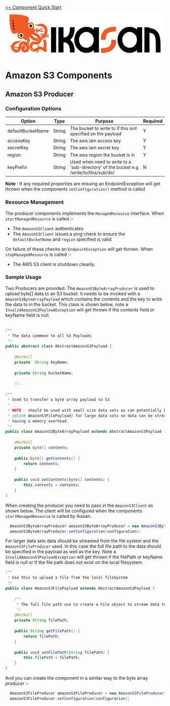 [<< Component Quick Start](../../Readme.md)
![IKASAN](../../../developer/docs/quickstart-images/Ikasan-title-transparent.png)
# Amazon S3 Components

## Amazon S3 Producer


### Configuration Options

| Option | Type |  Purpose | Required |
| --- | --- | --- | --- |
| defaultBucketName | String | The bucket to write to if this isnt specified on the payload  | Y |
| accessKey | String | The aws iam access key | Y |
| secretKey | String | The aws iam secret key | Y |
| region | String | The aws region the bucket is in | Y |
| keyPrefix | String | Used when need to write to a 'sub-directory' of the bucket e.g /write/to/this/sub/dir/ | N |

**Note** : If any required properties are missing an EndpointException will get thrown when the components 
```setConfiguration()``` method is called

### Resource Management

The producer components implements the ```ManagedResource``` interface. When ```startManagedResource``` is called :-

* The ```AmazonS3Client``` authenticates
* The ```AmazonS3Client``` issues a ping check to ensure the ```defaultBucketName``` and ```region``` specified is valid

On failure of these checks an ```EndpointException``` will get thrown. When ```stopManagedResource``` is called :-

* The AWS S3 client is shutdown cleanly.

### Sample Usage

Two Producers are provided. The ```AmazonS3ByteArrayProducer``` is used to upload byte[] data to an 
S3 bucket. It needs to be invoked with a ```AmazonS3ByteArrayPayload``` which contains the contents and the key to write
the data to in the bucket. This class is shown below, note a ```InvalidAmazonS3PayloadException``` will get thrown if
the contents field or keyName field is null.

```java

/**
 * The data commmon to all S3 Payloads
 */
public abstract class AbstractAmazonS3Payload {

    @NotNull
    private  String keyName;

    private String bucketName;

    //..
    
/**
 * Used to transfer a byte array payload to S3.
 *
 * NOTE - should be used with small size data sets as can potentially blow the heap with large objects. Use the
 * {@link AmazonS3FilePayload} for large data sets so data can be streamed from the local file system without
 * having a memory overhead.
 */
public class AmazonS3ByteArrayPayload extends AbstractAmazonS3Payload {

    @NotNull
    private byte[] contents;

    public byte[] getContents() {
        return contents;
    }

    public void setContents(byte[] contents) {
        this.contents = contents;
    }
}
```
When creating the producer you need to pass in the ```AmazonS3Client``` as shown below. The client will be configured
when the components ```startManagedResource``` is called by Ikasan.

```java
  AmazonS3ByteArrayProducer amazonS3ByteArrayProducer = new AmazonS3ByteArrayProducer(new AmazonS3Client());
  amazonS3ByteArrayProducer.setConfiguration(configuration);
```

For larger data sets data should be streamed from the file system and the ```AmazonS3FileProducer``` used. In this case
the full file path to the data should be specified in the payload as well as the key. 
Note a ```InvalidAmazonS3PayloadException``` will get thrown if the filePath or keyName field is null or if the file
path does not exist on the local filesystem.

```java
/**
 * Use this to upload a file from the local fileSystem 
 */
public class AmazonS3FilePayload extends AbstractAmazonS3Payload {

    /**
     * The full file path use to create a File object to stream data to s3 with
     */
    @NotNull
    private String filePath;

    public String getFilePath() {
        return filePath;
    }

    public void setFilePath(String filePath) {
        this.filePath = filePath;
    }
}
```
And you can create the component in a similar way to the byte array producer  :-

```java
  AmazonS3FileProducer amazonS3FileProducer = new AmazonS3FileProducer(new AmazonS3Client());
  amazonS3FileProducer.setConfiguration(configuration);
```

